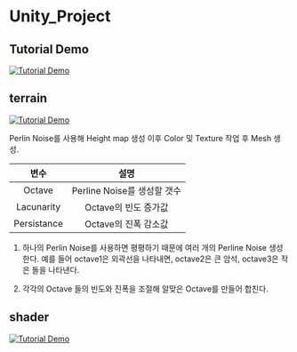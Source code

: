 # Unity_Project

## Tutorial Demo
[![Tutorial Demo](https://img.youtube.com/vi/1BVbqHLKkmM/maxresdefault.jpg)](https://youtu.be/1BVbqHLKkmM)



## terrain
[![Tutorial Demo](https://img.youtube.com/vi/foPcw3q9s14/sddefault.jpg)](https://youtu.be/foPcw3q9s14)

Perlin Noise를 사용해 Height map 생성 이후 Color 및 Texture 작업 후 Mesh 생성.

| 변수 | 설명 |
| :--------: | :------: |
| Octave | Perline Noise를 생성할 갯수 |
| Lacunarity | Octave의 빈도 증가값 |
| Persistance | Octave의 진폭 감소값 |

1.	하나의 Perlin Noise를 사용하면 평평하기 때문에 여러 개의 Perline Noise 생성한다. 
예를 들어 octave1은 외곽선을 나타내면, octave2은 큰 암석, octave3은 작은 돌을 나타낸다.

2.	 각각의 Octave 들의 빈도와 진폭을 조절해 알맞은 Octave를 만들어 합친다.



## shader
[![Tutorial Demo](https://img.youtube.com/vi/3dsQ8QNqF7E/sddefault.jpg)](https://youtu.be/3dsQ8QNqF7E)
